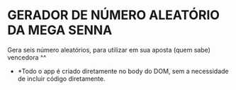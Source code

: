 # GERADOR DE NÚMERO ALEATÓRIO DA MEGA SENNA

Gera seis número aleatórios, para utilizar em sua aposta (quem sabe) vencedora ^^
- *Todo o app é criado diretamente no body do DOM, sem a necessidade de incluir código diretamente.
